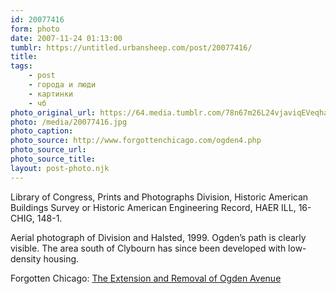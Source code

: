 ```yaml
---
id: 20077416
form: photo
date: 2007-11-24 01:13:00
tumblr: https://untitled.urbansheep.com/post/20077416/
title:
tags:
    - post
    - города и люди
    - картинки
    - чб
photo_original_url: https://64.media.tumblr.com/78n67m26L24vjaviqEVeqhaS_1280.jpg
photo: /media/20077416.jpg
photo_caption: 
photo_source: http://www.forgottenchicago.com/ogden4.php
photo_source_url:
photo_source_title:
layout: post-photo.njk
---
```


<p>Library of Congress, Prints and Photographs Division, Historic American Buildings Survey or Historic American Engineering Record, HAER ILL, 16-CHIG, 148-1.</p>
<p>Aerial photograph of Division and Halsted, 1999. Ogden’s path is clearly visible. The area south of Clybourn has since been developed with low-density housing.</p>
<p>Forgotten Chicago: <a href="http://www.forgottenchicago.com/ogden4.php">The Extension and Removal of Ogden Avenue</a></p>
